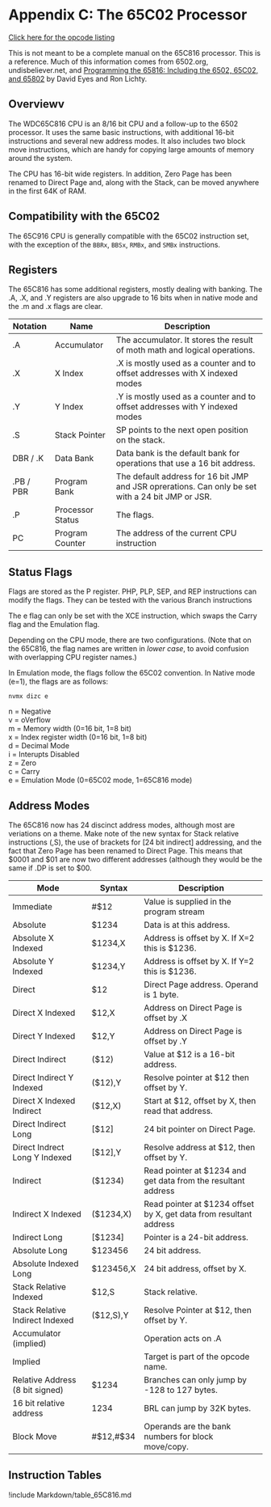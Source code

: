
# Appendix C: The 65C02 Processor

[Click here for the opcode listing](#instruction-tables)

This is not meant to be a complete manual on the 65C816 processor. This is a
reference. Much of this information comes from 6502.org, undisbeliever.net, and
[Programming the 65816: Including the 6502, 65C02, and
65802](https://www.amazon.com/Programming-65816-Including-65C02-65802/dp/0893037893)
by David Eyes and Ron Lichty.

## Overviewv

The WDC65C816 CPU is an 8/16 bit CPU and a follow-up to the 6502 processor. It
uses the same basic instructions, with additional 16-bit instructions and
several new address modes. It also includes two block move instructions, which
are handy for copying large amounts of memory around the system.

The CPU has 16-bit wide registers. In addition, Zero Page has been renamed to
Direct Page and, along with the Stack, can be moved anywhere in the first 64K of
RAM.

## Compatibility with the 65C02

The 65C916 CPU is generally compatible with the 65C02 instruction set, with the
exception  of the `BBRx`, `BBSx`, `RMBx`, and `SMBx` instructions.

## Registers

The 65C816 has some additional registers, mostly dealing with banking. The .A,
.X, and .Y registers are also upgrade to 16 bits when in native mode and the .m
and .x flags are clear.

| Notation   | Name             | Description     |
|------------|------------------|-----------------|
| .A         | Accumulator      | The accumulator. It stores the result of moth math and logical operations.  |
| .X         | X Index          | .X is mostly used as a counter and to offset addresses with X indexed modes |
| .Y         | Y Index          | .Y is mostly used as a counter and to offset addresses with Y indexed modes |
| .S         | Stack Pointer    | SP points to the next open position on the stack.                           |
| DBR / .K   | Data Bank        | Data bank is the default bank for operations that use a 16 bit address.     |
| .PB / PBR  | Program Bank     | The default address for 16 bit JMP and JSR oprerations. Can only be set with a 24 bit JMP or JSR. |
| .P         | Processor Status | The flags. |
| PC         | Program Counter  | The address of the current CPU instruction |

## Status Flags

Flags are stored as the P register. PHP, PLP, SEP, and REP instructions can
modify the flags. They can be tested with the various Branch instructions

The e flag can only be set with the XCE instruction, which swaps the Carry flag
and the Emulation flag.

Depending on the CPU mode, there are two configurations. (Note that on the
65C816, the flag names are written in *lower case*, to avoid confusion with
overlapping CPU register names.)

In Emulation mode, the flags follow the 65C02 convention. In Native mode (e=1),
the flags are as follows:

`nvmx dizc e`

  n = Negative  
  v = oVerflow  
  m = Memory width (0=16 bit, 1=8 bit)  
  x = Index register width (0=16 bit, 1=8 bit)  
  d = Decimal Mode  
  i = Interupts Disabled  
  z = Zero  
  c = Carry  
  e = Emulation Mode (0=65C02 mode, 1=65C816 mode)

## Address Modes

The 65C816 now has 24 discinct address modes, although most are veriations on a
theme. Make note of the new syntax for Stack relative instructions (,S), the use
of brackets for [24 bit indirect] addressing, and the fact that Zero Page has
been renamed to Direct Page. This means that $0001 and $01 are now two different
addresses (although they would be the same if .DP is set to $00.

| Mode                            | Syntax    | Description |
| ------------------------------- | --------- | ------------------------------------------------------------------ |
| Immediate                       | #$12      | Value is supplied in the program stream                            |
| Absolute                        | $1234     | Data is at this address.                                           |
| Absolute X Indexed              | $1234,X   | Address is offset by X. If X=2 this is $1236.                      |
| Absolute Y Indexed              | $1234,Y   | Address is offset by X. If Y=2 this is $1236.                      |
| Direct                          | $12       | Direct Page address. Operand is 1 byte.                            |
| Direct X Indexed                | $12,X     | Address on Direct Page is offset by .X                             |
| Direct Y Indexed                | $12,Y     | Address on Direct Page is offset by .Y                             |
| Direct Indirect                 | ($12)     | Value at $12 is a 16-bit address.                                  |
| Direct Indirect Y Indexed       | ($12),Y   | Resolve pointer at $12 then offset by Y.                           |
| Direct X Indexed Indirect       | ($12,X)   | Start at $12, offset by X, then read that address.                 |
| Direct Indirect Long            | [$12]     | 24 bit pointer on Direct Page.                                     |
| Direct Indrect Long Y Indexed   | [$12],Y   | Resolve address at $12, then offset by Y.                          |
| Indirect                        | ($1234)   | Read pointer at $1234 and get data from the resultant address      |
| Indirect X Indexed              | ($1234,X) | Read pointer at $1234 offset by X, get data from resultant address |
| Indirect Long                   | [$1234]   | Pointer is a 24-bit address.                                       |
| Absolute Long                   | $123456   | 24 bit address.                                                    |
| Absolute Indexed Long           | $123456,X | 24 bit address, offset by X.                                       |
| Stack Relative Indexed          | $12,S     | Stack relative.                                                    |
| Stack Relative Indirect Indexed | ($12,S),Y | Resolve Pointer at $12, then offset by Y.                          |
| Accumulator (implied)           |           | Operation acts on .A                                               |
| Implied                         |           | Target is part of the opcode name.                                 |
| Relative Address (8 bit signed) | $1234     | Branches can only jump by -128 to 127 bytes.                       |
| 16 bit relative address         | 1234      | BRL can jump by 32K bytes.                                         |
| Block Move                      | #$12,#$34 | Operands are the bank numbers for block move/copy.                 |

## Instruction Tables

!include Markdown/table_65C816.md

<!-- For PDF formatting -->
<div class="page-break"></div>
